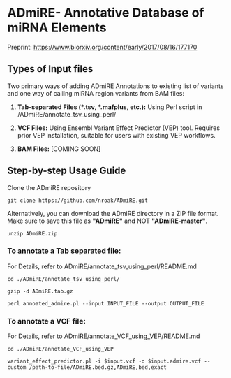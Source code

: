 # ADmiRE- Annotative Database of miRNA Elements
Preprint: https://www.biorxiv.org/content/early/2017/08/16/177170

## Types of Input files

Two primary ways of adding ADmiRE Annotations to existing list of variants and one way of calling miRNA region variants from BAM files:

1. **Tab-separated Files (\*.tsv, \*.mafplus, etc.):** Using Perl script in /ADmiRE/annotate_tsv_using_perl/

2. **VCF Files:** Using Ensembl Variant Effect Predictor (VEP) tool. Requires prior VEP installation, suitable for users with existing VEP workflows.

3. **BAM Files:** [COMING SOON]

## Step-by-step Usage Guide
Clone the ADmiRE repository

`git clone https://github.com/nroak/ADmiRE.git`

Alternatively, you can download the ADmiRE directory in a ZIP file format. Make sure to save this file as **"ADmiRE"** and NOT **"ADmiRE-master"**.

`unzip ADmiRE.zip`

### To annotate a Tab separated file:
For Details, refer to ADmiRE/annotate_tsv_using_perl/README.md

`cd ./ADmiRE/annotate_tsv_using_perl/`

`gzip -d ADmiRE.tab.gz`

`perl annoated_admire.pl --input INPUT_FILE --output OUTPUT_FILE`

### To annotate a VCF file:
For Details, refer to ADmiRE/annotate_VCF_using_VEP/README.md

`cd ./ADmiRE/annotate_VCF_using_VEP`

`variant_effect_predictor.pl -i $input.vcf -o $input.admire.vcf --custom /path-to-file/ADmiRE.bed.gz,ADmiRE,bed,exact`
